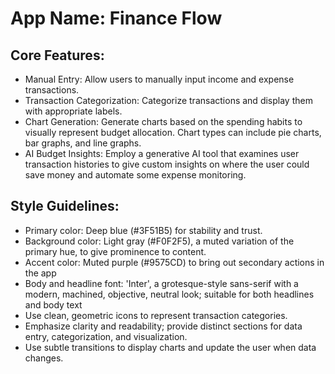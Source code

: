# **App Name**: Finance Flow

## Core Features:

- Manual Entry: Allow users to manually input income and expense transactions.
- Transaction Categorization: Categorize transactions and display them with appropriate labels.
- Chart Generation: Generate charts based on the spending habits to visually represent budget allocation. Chart types can include pie charts, bar graphs, and line graphs.
- AI Budget Insights: Employ a generative AI tool that examines user transaction histories to give custom insights on where the user could save money and automate some expense monitoring.

## Style Guidelines:

- Primary color: Deep blue (#3F51B5) for stability and trust.
- Background color: Light gray (#F0F2F5), a muted variation of the primary hue, to give prominence to content.
- Accent color: Muted purple (#9575CD) to bring out secondary actions in the app
- Body and headline font: 'Inter', a grotesque-style sans-serif with a modern, machined, objective, neutral look; suitable for both headlines and body text
- Use clean, geometric icons to represent transaction categories.
- Emphasize clarity and readability; provide distinct sections for data entry, categorization, and visualization.
- Use subtle transitions to display charts and update the user when data changes.